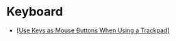 # Keyboard

- [[Use Keys as Mouse Buttons When Using a Trackpad]]

[//begin]: # "Autogenerated link references for markdown compatibility"
[Use Keys as Mouse Buttons When Using a Trackpad]: use-keys-as-mouse-buttons-when-using-a-trackpad "Use Keys as Mouse Buttons When Using a Trackpad"
[//end]: # "Autogenerated link references"
